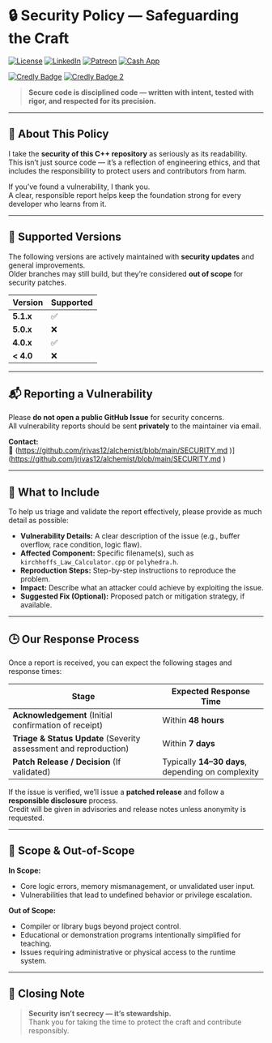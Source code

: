 # 🔒 Security Policy — Safeguarding the Craft  

[![License](https://img.shields.io/badge/License-Apache%202.0-dc143c.svg)](LICENSE)
[![LinkedIn](https://img.shields.io/badge/LinkedIn-joeleerivas-0a66c2.svg?logo=linkedin&logoColor=white)](https://www.linkedin.com/in/joeleerivas/)
[![Patreon](https://img.shields.io/badge/Patreon-jrivas12-001F54.svg?logo=patreon&logoColor=white)](https://patreon.com/jrivas12)
[![Cash App](https://img.shields.io/badge/CashApp-$fiasco212-00c244.svg?logo=cashapp&logoColor=white)](https://cash.app/$fiasco212)

[![Credly Badge](https://img.shields.io/badge/Google-IT%20Automation%20w%2F%20Python-808080.svg?style=for-the-badge&logo=googlecloud&logoColor=white)](https://images.credly.com/size/340x340/images/efbdc0d6-b46e-4e3c-8cf8-2314d8a5b971/GCC_badge_python_1000x1000.png)
[![Credly Badge 2](https://img.shields.io/badge/Professional%20Certificate-ffb347.svg?style=for-the-badge)](https://images.credly.com/size/340x340/images/efbdc0d6-b46e-4e3c-8cf8-2314d8a5b971/GCC_badge_python_1000x1000.png)


> **Secure code is disciplined code — written with intent, tested with rigor, and respected for its precision.**

---

## 🧭 About This Policy  

I take the **security of this C++ repository** as seriously as its readability.  
This isn’t just source code — it’s a reflection of engineering ethics, and that includes the responsibility to protect users and contributors from harm.  

If you’ve found a vulnerability, I thank you.  
A clear, responsible report helps keep the foundation strong for every developer who learns from it.  

---

## 🧱 Supported Versions  

The following versions are actively maintained with **security updates** and general improvements.  
Older branches may still build, but they’re considered **out of scope** for security patches.  

| Version | Supported |
|----------|------------|
| **5.1.x** | :white_check_mark: |
| **5.0.x** | :x: |
| **4.0.x** | :white_check_mark: |
| **< 4.0** | :x: |

---

## 📬 Reporting a Vulnerability  

Please **do not open a public GitHub Issue** for security concerns.  
All vulnerability reports should be sent **privately** to the maintainer via email.  

**Contact:**  
📧 (https://github.com/jrivas12/alchemist/blob/main/SECURITY.md
)](https://github.com/jrivas12/alchemist/blob/main/SECURITY.md
)

---

## 🧩 What to Include  

To help us triage and validate the report effectively, please provide as much detail as possible:

- **Vulnerability Details:** A clear description of the issue (e.g., buffer overflow, race condition, logic flaw).  
- **Affected Component:** Specific filename(s), such as `kirchhoffs_Law_Calculator.cpp` or `polyhedra.h`.  
- **Reproduction Steps:** Step-by-step instructions to reproduce the problem.  
- **Impact:** Describe what an attacker could achieve by exploiting the issue.  
- **Suggested Fix (Optional):** Proposed patch or mitigation strategy, if available.  

---

## 🕒 Our Response Process  

Once a report is received, you can expect the following stages and response times:  

| Stage | Expected Response Time |
|--------|------------------------|
| **Acknowledgement** (Initial confirmation of receipt) | Within **48 hours** |
| **Triage & Status Update** (Severity assessment and reproduction) | Within **7 days** |
| **Patch Release / Decision** (If validated) | Typically **14–30 days**, depending on complexity |

If the issue is verified, we’ll issue a **patched release** and follow a **responsible disclosure** process.  
Credit will be given in advisories and release notes unless anonymity is requested.  

---

## 🧠 Scope & Out-of-Scope  

**In Scope:**  
- Core logic errors, memory mismanagement, or unvalidated user input.  
- Vulnerabilities that lead to undefined behavior or privilege escalation.  

**Out of Scope:**  
- Compiler or library bugs beyond project control.  
- Educational or demonstration programs intentionally simplified for teaching.  
- Issues requiring administrative or physical access to the runtime system.  

---

## 🏁 Closing Note  

> **Security isn’t secrecy — it’s stewardship.**  
> Thank you for taking the time to protect the craft and contribute responsibly.  
